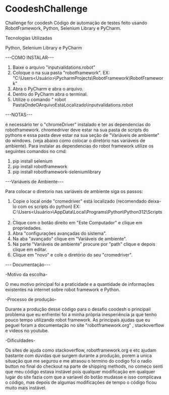 # CoodeshChallenge

Challenge for coodesh
Código de automação de testes feito usando RobotFramework, Python, Selenium Library e PyCharm.

Tecnologias Utilizadas

Python, Selenium Library e PyCharm

---COMO INSTALAR---

1.  Baixe o arquivo "inputvalidations.robot"
2.  Coloque o na sua pasta "robotframework". EX: "C:\Users\<Usuário>\PycharmProjects\RobotFramework\RobotFramework"
3.  Abra o PyCharm e abra o arquivo.
4.  Dentro do PyCharm abra o terminal.
5.  Utilize o comando " robot  PastaOndeOArquivoEstáLocalizado\inputvalidations.robot

---NOTAS---

é necessário ter o "chromeDriver" instalado e ter as dependencias do robotframework.
chromedriver deve estar na sua pasta de scripts do pythons e essa pasta deve estar na sua seção de "Variáveis de ambiente" do windows. (veja abaixo como colocar o diretório nas variáveis de ambiente).
Para instalar as dependencias do robot framework utilize os seguintes comandos no cmd:

 1.  pip install selenium
 2.  pip install robotframework
 3.  pip install robotframework-seleniumlibrary

---Variáveis de Ambiente---

Para colocar o diretorio nas variáveis de ambiente siga os passos:

1. Copie o local onde "cromedriver" está localizado (recomendado deixa-lo com os scripts do python) EX: C:\Users\<Usuário>\AppData\Local\Programs\Python\Python312\Scripts .
2. Clique com o botão direito em "Este Computador" e clique em propriedades.
3. Abra "configurações avançadas do sistema".
4. Na aba "avançado" clique em "Variáveis de ambiente".
5. Na parte "Variáveis de ambiente" procure por "path" clique e depois clique em editar.
6. Clique em "novo" e cole o diretório do seu "cromedriver".


--- Documentação---

-Motivo da escolha-

O meu motivo principal foi a praticidade e a quantidade de informações existentes na internet sobre robot framework e Python. 

-Processo de produção-

Durante a produção desse código para o desafio coodesh o principail problema que eu enfrentei foi a minha própria inesperiência ja que tenho pouco tempo utilizando robot framework. As principais ajudas que eu peguei foram a documentação no site "robotframework.org" , stackoverflow e videos no youtube. 

-Dificuldades-

Os sites de ajuda como stackoverflow, robotframework.org e etc ajudam bastante com dúvidas que surgem durante a produção, porem a unica situação que me segurou e me atrasou o termino do codigo foi o radio button no final do checkout na parte de shipping methods, no começo senti que meu código estava instável pois qualquer modificação em qualquer lugar do site fazia com que a variavel do botão mudasse e isso complicava o código, mas depois de algumas modificações de tempo o código ficou muito mais instável.
